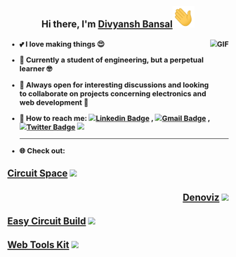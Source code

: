 <h2 align="Center">  Hi there, I'm <a href="https://idivyanshbansal.tk/">Divyansh Bansal</a><img src="https://raw.githubusercontent.com/ABSphreak/ABSphreak/master/gifs/Hi.gif" width="50"></h2>
<h3>
<img align="right" alt="GIF" height="160px" src="https://media.giphy.com/media/du3J3cXyzhj75IOgvA/giphy.gif">

- 💕 I love making things 😍
- 🔭 Currently a student of engineering, but a perpetual learner 🤓
- 👯 Always open for interesting discussions and looking to collaborate on projects concerning electronics and web development 🙂
- 💬 How to reach me:
[![Linkedin Badge](https://img.shields.io/badge/-LinkedIn-blue?style=flat-square&logo=Linkedin&logoColor=white&link=https://www.linkedin.com/in/idivyanshbansal/)](https://www.linkedin.com/in/idivyanshbansal/) 
, [![Gmail Badge](https://img.shields.io/badge/-Gmail-c14438?style=flat-square&logo=Gmail&logoColor=white&link=mailto:divyansh.bansal25@gmail.com)](mailto:divyansh.bansal25@gmail.com)
,[![Twitter Badge](https://img.shields.io/badge/-Divyansh-1ca0f1?style=flat-square&logo=twitter&logoColor=white&link=https://twitter.com/idivyanshbnsl)](https://twitter.com/idivyanshbnsl) <img src="https://cdn.dribbble.com/users/2437398/screenshots/4874253/media/2f02a5172aa13b3884144e7b2f49f363.gif" width="50">

  ---
  
- 🌐 Check out: </h3>

<h2><a href="https://circuitspace.cf/">Circuit Space</a> <img src="https://webtoolskit.online/assets/img/circuitspace.png" width="50"></h2>
<h2 align="right"><a href="https://denoviz.web.app/">Denoviz</a> <img src="https://denoviz.web.app/assets/img/og.png" width="50"></h2>
<h2><a href="https://easycircuitbuild.tech/">Easy Circuit Build</a> <img src="https://webtoolskit.online/assets/img/easy-circuit-build.webp" width="50"></h2> 
<h2><a href="https://webtoolskit.online/">Web Tools Kit</a> <img src="https://webtoolskit.online/assets/img/og.png" width="50"></h2>


<!--
**idivyanshbansal/idivyanshbansal** is a ✨ _special_ ✨ repository because its `README.md` (this file) appears on your GitHub profile.

Here are some ideas to get you started:-->
